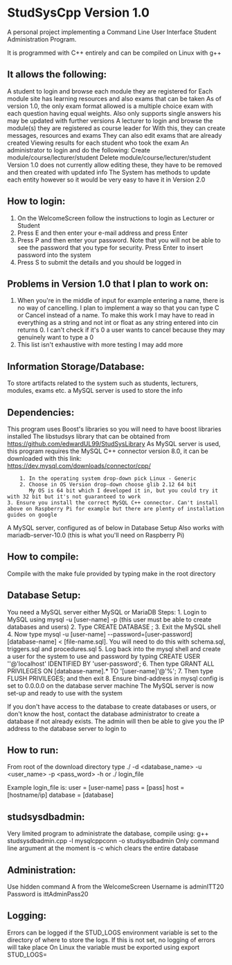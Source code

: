 # StudSysCpp Version 1.0
A personal project implementing a Command Line User Interface
Student Administration Program. 

It is programmed with C++ entirely and can be compiled on Linux with g++

## It allows the following:
   A student to login and browse each module they are registered for
       Each module site has learning resources and also exams that can be taken
              As of version 1.0, the only exam format allowed is a multiple choice exam with each question having equal weights. Also only supports single answers
              his may be updated with further versions
   A lecturer to login and browse the module(s) they are registered as course leader for
       With this, they can create messages, resources and exams
              They can also edit exams that are already created
       Viewing results for each student who took the exam
       An administrator to login and do the following:
       Create module/course/lecturer/student
       Delete module/course/lecturer/student
       Version 1.0 does not currently allow editing these, they have to be removed and then created with updated info
       The System has methods to update each entity however so it would be very easy to have it in Version 2.0

## How to login:
   1. On the WelcomeScreen follow the instructions to login as Lecturer or Student
   2. Press E and then enter your e-mail address and press Enter
   3. Press P and then enter your password. Note that you will not be able to see the password that you type for security. Press Enter to insert password into the system
   4. Press S to submit the details and you should be logged in

## Problems in Version 1.0 that I plan to work on:
   1. When you're in the middle of input for example entering a name, there is no way of cancelling.
      I plan to implement a way so that you can type C or Cancel instead of a name. To make this work I may have to read in everything as a string and not int or float as any string entered into cin returns 0. 
      I can't check if it's 0 a user wants to cancel because they may genuinely want to type a 0
   2. This list isn't exhaustive with more testing I may add more

## Information Storage/Database:
   To store artifacts related to the system such as students, lecturers, modules, exams etc. a MySQL server is used to store the info


## Dependencies:
   This program uses Boost's libraries so you will need to have boost libraries installed
   The libstudsys library that can be obtained from https://github.com/edwardUL99/StudSysLibrary
   As MySQL server is used, this program requires the MySQL C++ connector version 8.0, it can be downloaded with this link:
        https://dev.mysql.com/downloads/connector/cpp/
        
        1. In the operating system drop-down pick Linux - Generic
        2. Choose in OS Version drop-down choose glib 2.12 64 bit
           My OS is 64 bit which I developed it in, but you could try it with 32 bit but it's not guaranteed to work
	3. Ensure you install the correct MySQL C++ connector. Can't install above on Raspberry Pi for example but there are plenty of installation guides on google

   A MySQL server, configured as of below in Database Setup
   Also works with mariadb-server-10.0 (this is what you'll need on Raspberry Pi)

## How to compile:
   Compile with the make fule provided by typing make in the root directory

## Database Setup:
   You need a MySQL server either MySQL or MariaDB
   Steps:
       1. Login to MySQL using mysql -u [user-name] -p (this user must be able to create databases and users)
       2. Type CREATE DATABASE <database-name>;
       3. Exit the MySQL shell
       4. Now type mysql -u [user-name] --password=[user-password] [database-name] < [file-name.sql]. You will need to do this with schema.sql, triggers.sql and procedures.sql
       5. Log back into the mysql shell and create a user for the system to use and password by typing CREATE USER '<user-name>'@'localhost' IDENTIFIED BY 'user-password';
       6. Then type GRANT ALL PRIVILEGES ON [database-name].* TO '[user-name]'@'%';
       7. Then type FLUSH PRIVILEGES; and then exit
       8. Ensure bind-address in mysql config is set to 0.0.0.0 on the database server machine
   The MySQL server is now set-up and ready to use with the system

If you don't have access to the database to create databases or users, or don't know the host, contact the database administrator to create a database if not already exists.
The admin will then be able to give you the IP address to the database server to login to

## How to run:
   From root of the download directory type ./<program-name> -d <database_name> -u <user_name> -p <pass_word> -h <host>
      or
   ./<program-name> login_file

   Example login_file is:
   	user = [user-name]
	pass = [pass]
	host = [hostname/ip]
	database = [database]

## studsysdbadmin:
   Very limited program to administrate the database, compile using:
          g++ studsysdbadmin.cpp -l mysqlcppconn -o studsysdbadmin 
   Only command line argument at the moment is -c which clears the entire database

## Administration:
   Use hidden command A from the WelcomeScreen
   Username is adminITT20
   Password is ittAdminPass20
   
## Logging:
Errors can be logged if the STUD_LOGS environment variable is set to the directory of where to store the logs. If this is not set, no logging of errors will take place
On Linux the variable must be exported using export STUD_LOGS=<log-path>

